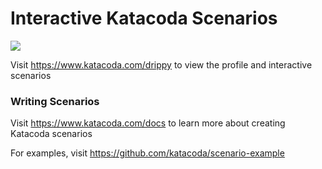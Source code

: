 # Interactive Katacoda Scenarios

[![](http://shields.katacoda.com/katacoda/drippy/count.svg)](https://www.katacoda.com/drippy "Get your profile on Katacoda.com")

Visit https://www.katacoda.com/drippy to view the profile and interactive scenarios

### Writing Scenarios
Visit https://www.katacoda.com/docs to learn more about creating Katacoda scenarios

For examples, visit https://github.com/katacoda/scenario-example
